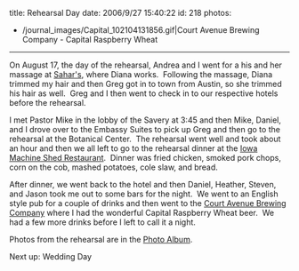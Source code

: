 title: Rehearsal Day
date: 2006/9/27 15:40:22
id: 218
photos:
- /journal_images/Capital_102104131856.gif|Court Avenue Brewing Company - Capital Raspberry Wheat
---
On August 17, the day of the rehearsal, Andrea and I went for a his and her massage at [Sahar's](http://www.sahars.com/), where Diana works.  Following the massage, Diana trimmed my hair and then Greg got in to town from Austin, so she trimmed his hair as well.  Greg and I then went to check in to our respective hotels before the rehearsal.

I met Pastor Mike in the lobby of the Savery at 3:45 and then Mike, Daniel, and I drove over to the Embassy Suites to pick up Greg and then go to the rehearsal at the Botanical Center.  The rehearsal went well and took about an hour and then we all left to go to the rehearsal dinner at the [Iowa Machine Shed Restaurant](http://www.machineshed.com/restaurants/desmoines.asp).  Dinner was fried chicken, smoked pork chops, corn on the cob, mashed potatoes, cole slaw, and bread. 

After dinner, we went back to the hotel and then Daniel, Heather, Steven, and Jason took me out to some bars for the night.  We went to an English style pub for a couple of drinks and then went to the [Court Avenue Brewing Company](http://courtavebrew.siteviz.com/) where I had the wonderful Capital Raspberry Wheat beer.  We had a few more drinks before I left to call it a night.

Photos from the rehearsal are in the [Photo Album](PhotoAlbum.aspx?ID=WEDDING-REHEARSAL).

Next up: Wedding Day